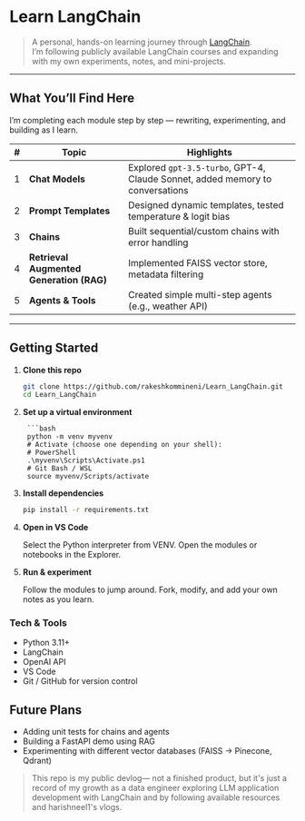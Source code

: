 # Learn LangChain

> A personal, hands-on learning journey through [LangChain](https://www.langchain.com/).  
> I’m following publicly available LangChain courses and expanding with my own experiments, notes, and mini-projects.

---

## What You’ll Find Here

I’m completing each module step by step — rewriting, experimenting, and building as I learn.

| # | Topic | Highlights |
|---|-------|-----------|
| 1 | **Chat Models** | Explored `gpt-3.5-turbo`, GPT-4, Claude Sonnet, added memory to conversations |
| 2 | **Prompt Templates** | Designed dynamic templates, tested temperature & logit bias |
| 3 | **Chains** | Built sequential/custom chains with error handling |
| 4 | **Retrieval Augmented Generation (RAG)** | Implemented FAISS vector store, metadata filtering |
| 5 | **Agents & Tools** | Created simple multi-step agents (e.g., weather API) |

---

## Getting Started

1. **Clone this repo**

   ```bash
   git clone https://github.com/rakeshkommineni/Learn_LangChain.git
   cd Learn_LangChain

2. **Set up a virtual environment**

        ```bash
        python -m venv myvenv 
        # Activate (choose one depending on your shell):
        # PowerShell
        .\myvenv\Scripts\Activate.ps1
        # Git Bash / WSL
        source myvenv/Scripts/activate

3. **Install dependencies**

    ```bash
    pip install -r requirements.txt

4. **Open in VS Code**

    Select the Python interpreter from VENV.
    Open the modules or notebooks in the Explorer.

5. **Run & experiment**

    Follow the modules to jump around.
    Fork, modify, and add your own notes as you learn.
### Tech & Tools

- Python 3.11+
- LangChain
- OpenAI API
- VS Code
- Git / GitHub for version control

## Future Plans
+ Adding unit tests for chains and agents
+ Building a FastAPI demo using RAG
+ Experimenting with different vector databases (FAISS → Pinecone, Qdrant)


> This repo is my public devlog— not a finished product, but it's just a record of my growth as a data engineer exploring LLM application development with LangChain and by following available resources and harishneel1's vlogs. 
